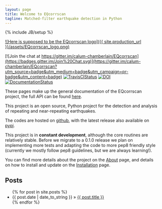 ```yaml
---
layout: page
title: Welcome to EQcorrscan
tagline: Matched-filter earthquake detection in Python
---
```

{% include JB/setup %}

[![Here is supposed to be the EQcorrscan logo]({{ site.production_url }}/assets/EQcorrscan_logo.png)](http://eqcorrscan.readthedocs.org/en/latest)

[![Join the chat at https://gitter.im/calum-chamberlain/EQcorrscan](https://badges.gitter.im/Join%20Chat.svg)](https://gitter.im/calum-chamberlain/EQcorrscan?utm_source=badge&utm_medium=badge&utm_campaign=pr-badge&utm_content=badge)
[![TravisCIStatus](https://travis-ci.org/calum-chamberlain/EQcorrscan.svg?branch=master)](https://travis-ci.org/calum-chamberlain/EQcorrscan)
[![DOI](https://zenodo.org/badge/18852/calum-chamberlain/EQcorrscan.svg)](https://zenodo.org/badge/latestdoi/18852/calum-chamberlain/EQcorrscan)
[![DocumentationStatus](http://readthedocs.org/projects/eqcorrscan/badge/?version=latest)](http://eqcorrscan.readthedocs.org/en/latest/?badge=latest)



These pages make up the general documentation of the EQcorrscan project,
the full API can be found
[here](http://eqcorrscan.readthedocs.org/en/latest/?badge=latest).

This project is an open source, Python project for the detection and analysis
of repeating and near-repeating earthquakes.

The codes are hosted on [github](https://github.com/calum-chamberlain/EQcorrscan), with the
latest release also available on
[pypi](https://pypi.python.org/pypi/EQcorrscan/0.0.8).

This project is in **constant development**, although the core routines are
relatively stable. Before we migrate to a 0.1.0 release we plan on
implementing more tests and adapting the code to more pep8 friendly
style (currently we mostly follow pep8 guidelines, but we are always
learning!).

You can find more details about the project on the [About](about) page,
and details on how to install and update on the
[Installation](installation) page.

## Posts

<ul class="posts">
  {% for post in site.posts %}
    <li><span>{{ post.date | date_to_string }}</span> &raquo; <a href="{{ BASE_PATH }}{{ post.url }}">{{ post.title }}</a></li>
  {% endfor %}
</ul>
